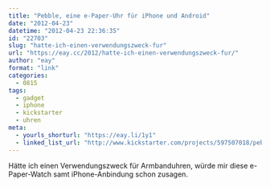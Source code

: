 ```yaml
---
title: "Pebble, eine e-Paper-Uhr für iPhone und Android"
date: "2012-04-23"
datetime: "2012-04-23 22:36:35"
id: "22703"
slug: "hatte-ich-einen-verwendungszweck-fur"
url: "https://eay.cc/2012/hatte-ich-einen-verwendungszweck-fur/"
author: "eay"
format: "link"
categories:
  - 0815
tags:
  - gadget
  - iphone
  - kickstarter
  - uhren
meta:
  - yourls_shorturl: "https://eay.li/1y1"
  - linked_list_url: "http://www.kickstarter.com/projects/597507018/pebble-e-paper-watch-for-iphone-and-android"
---
```


Hätte ich einen Verwendungszweck für Armbanduhren, würde mir diese e-Paper-Watch samt iPhone-Anbindung schon zusagen.
